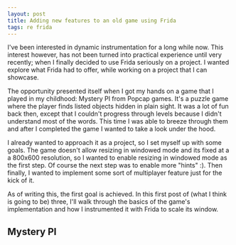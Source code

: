```yaml
---
layout: post
title: Adding new features to an old game using Frida
tags: re frida
---
```


I've been interested in dynamic instrumentation for a long while now. This
interest however, has not been turned into practical experience until very
recently; when I finally decided to use Frida seriously on a project. I wanted
explore what Frida had to offer, while working on a project that I can showcase.

The opportunity presented itself when I got my hands on a game that I played in
my childhood: Mystery PI from Popcap games. It's a puzzle game where the player
finds listed objects hidden in plain sight. It was a lot of fun back then,
except that I couldn't progress through levels because I didn't understand most
of the words. This time I was able to breeze through them and after I completed
the game I wanted to take a look under the hood.

I already wanted to approach it as a project, so I set myself up with some
goals. The game doesn't allow resizing in windowed mode and its fixed at a a
800x600 resolution, so I wanted to enable resizing in windowed mode as the first
step. Of course the next step was to enable more "hints" :). Then finally, I
wanted to implement some sort of multiplayer feature just for the kick of it.

As of writing this, the first goal is achieved. In this first post of (what I
think is going to be) three, I'll walk through the basics of the game's
implementation and how I instrumented it with Frida to scale its window.

## Mystery PI


